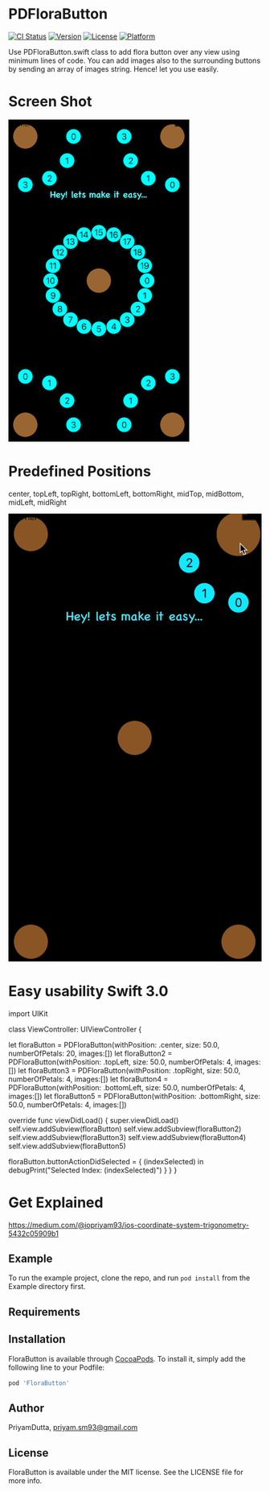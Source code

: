 
# PDFloraButton

[![CI Status](https://img.shields.io/travis/PriyamDutta/FloraButton.svg?style=flat)](https://travis-ci.org/PriyamDutta/FloraButton)
[![Version](https://img.shields.io/cocoapods/v/FloraButton.svg?style=flat)](https://cocoapods.org/pods/FloraButton)
[![License](https://img.shields.io/cocoapods/l/FloraButton.svg?style=flat)](https://cocoapods.org/pods/FloraButton)
[![Platform](https://img.shields.io/cocoapods/p/FloraButton.svg?style=flat)](https://cocoapods.org/pods/FloraButton)

Use PDFloraButton.swift class to add flora button over any view using minimum lines of code.
You can add images also to the surrounding buttons by sending an array of images string.
Hence! let you use easily.

# Screen Shot
![alt tag](https://github.com/PriyamDutta/PDFloraButton/blob/master/Screenshots/ScreenShot.png)

# Predefined Positions
center, topLeft, topRight, bottomLeft, bottomRight, midTop, midBottom, midLeft, midRight



![alt tag](https://github.com/PriyamDutta/PDFloraButton/blob/master/Screenshots/PDFloraButton.gif)

# Easy usability Swift 3.0
import UIKit

class ViewController: UIViewController {

let floraButton = PDFloraButton(withPosition: .center, size: 50.0, numberOfPetals: 20, images:[])
let floraButton2 = PDFloraButton(withPosition: .topLeft, size: 50.0, numberOfPetals: 4, images:[])
let floraButton3 = PDFloraButton(withPosition: .topRight, size: 50.0, numberOfPetals: 4, images:[])
let floraButton4 = PDFloraButton(withPosition: .bottomLeft, size: 50.0, numberOfPetals: 4, images:[])
let floraButton5 = PDFloraButton(withPosition: .bottomRight, size: 50.0, numberOfPetals: 4, images:[])

override func viewDidLoad() {
super.viewDidLoad()
self.view.addSubview(floraButton)
self.view.addSubview(floraButton2)
self.view.addSubview(floraButton3)
self.view.addSubview(floraButton4)
self.view.addSubview(floraButton5)

floraButton.buttonActionDidSelected = { (indexSelected) in
debugPrint("Selected Index: \(indexSelected)")
}
}
}
# Get Explained
https://medium.com/@iopriyam93/ios-coordinate-system-trigonometry-5432c05909b1

## Example

To run the example project, clone the repo, and run `pod install` from the Example directory first.

## Requirements

## Installation

FloraButton is available through [CocoaPods](https://cocoapods.org). To install
it, simply add the following line to your Podfile:

```ruby
pod 'FloraButton'
```

## Author

PriyamDutta, priyam.sm93@gmail.com

## License

FloraButton is available under the MIT license. See the LICENSE file for more info.
